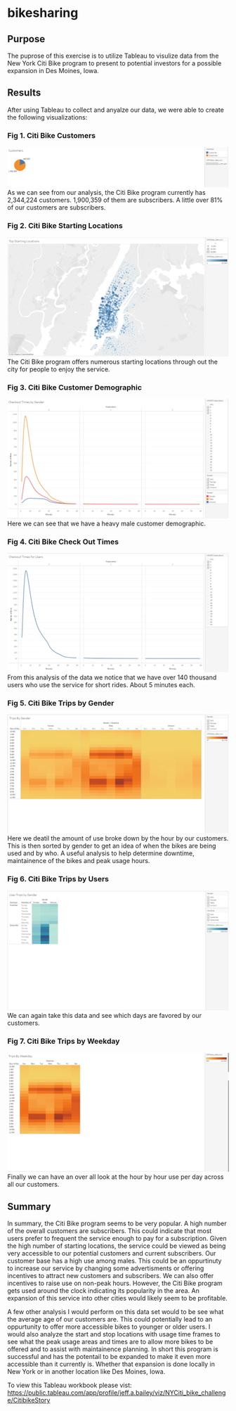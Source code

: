 # bikesharing
## Purpose
The puprose of this exercise is to utilize Tableau to visulize data from the New York Citi Bike program to present to potential investors for a possible expansion in Des Moines, Iowa.

## Results
After using Tableau to collect and anyalze our data, we were able to create the following visualizations:

### Fig 1. Citi Bike Customers
![customers](https://github.com/Jbailey8316/bikesharing/blob/main/images/customers.PNG)
As we can see from our analysis, the Citi Bike program currently has 2,344,224 customers.  1,900,359 of them are subscribers. A little over 81% of our customers are subscribers.


### Fig 2. Citi Bike Starting Locations
![starting_points](https://github.com/Jbailey8316/bikesharing/blob/main/images/starting_locations.PNG)
The Citi Bike program offers numerous starting locations through out the city for people to enjoy the service.


### Fig 3. Citi Bike Customer Demographic
![gender_checkout](https://github.com/Jbailey8316/bikesharing/blob/main/images/checkout_by_gender.PNG)
Here we can see that we have a heavy male customer demographic. 


### Fig 4. Citi Bike Check Out Times
![checkout_times](https://github.com/Jbailey8316/bikesharing/blob/main/images/checkout_times.PNG)
From this analysis of the data we notice that we have over 140 thousand users who use the service for short rides. About 5 minutes each.


### Fig 5. Citi Bike Trips by Gender
![trips_by_gender](https://github.com/Jbailey8316/bikesharing/blob/main/images/trips_by_gender.PNG)
Here we deatil the amount of use broke down by the hour by our customers.  This is then sorted by gender to get an idea of when the bikes are being used and by who.  A useful analysis to help determine downtime, maintainence of the bikes and peak usage hours.


### Fig 6. Citi Bike Trips by Users
![user_trips](https://github.com/Jbailey8316/bikesharing/blob/main/images/user_trips_gender.PNG)
We can again take this data and see which days are favored by our customers.


### Fig 7. Citi Bike Trips by Weekday
![trips_weekday](https://github.com/Jbailey8316/bikesharing/blob/main/images/trips_weekday.PNG)
Finally we can have an over all look at the hour by hour use per day across all our customers.


## Summary
In summary, the Citi Bike program seems to be very popular.  A high number of the overall customers are subscribers.  This could indicate that most users prefer to frequent the service enough to pay for a subscription.  Given the high number of starting locations, the service could be viewed as being very accessible to our potential customers and current subscribers.  Our customer base has a high use among males.  This could be an oppurtinuty to increase our service by changing some advertisments or offering incentives to attract new customers and subscribers.  We can also offer incentives to raise use on non-peak hours.  However, the Citi Bike program gets used around the clock indicating its popularity in the area.  An expansion of this service into other cities would likely seem to be profitable.  

A few other analysis I would perform on this data set would to be see what the average age of our customers are.  This could potentially lead to an oppurtunity to offer more accessible bikes to younger or older users.  I would also analyze the start and stop locations with usage time frames to see what the peak usage areas and times are to allow more bikes to be offered and to assist with maintainence planning.  In short this program is successful and has the potentail to be expanded to make it even more accessible than it currently is.  Whether that expansion is done locally in New York or in another location like Des Moines, Iowa.

To view this Tableau workbook please vist: https://public.tableau.com/app/profile/jeff.a.bailey/viz/NYCiti_bike_challenge/CitibikeStory
